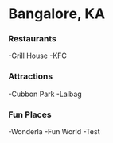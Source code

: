 # Bangalore, KA

### Restaurants
-Grill House
-KFC

### Attractions
-Cubbon Park
-Lalbag

### Fun Places
-Wonderla
-Fun World
-Test

